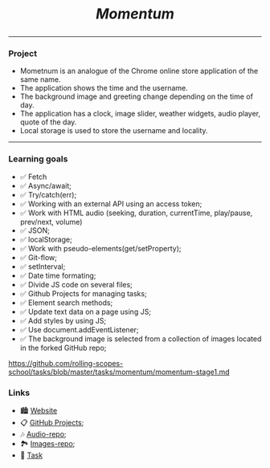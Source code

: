 # <p align="center"> *Momentum* </p>
----
### Project

- Mometnum is an analogue of the Chrome online store application of the same name.
- The application shows the time and the username. 
- The background image and greeting change depending on the time of day.
- The application has a clock, image slider, weather widgets, audio player, quote of the day. 
- Local storage is used to store the username and locality.

----
### Learning goals 
- ✅ Fetch
- ✅ Async/await;
- ✅ Try/catch(err);
- ✅ Working with an external API using an access token;
- ✅ Work with HTML audio (seeking, duration, currentTime, play/pause, prev/next, volume)
- ✅ JSON;
- ✅ localStorage;
- ✅ Work with pseudo-elements(get/setProperty);
- ✅ Git-flow;
- ✅ setInterval;
- ✅ Date time formating;
- ✅ Divide JS code on several files;
- ✅ Github Projects for managing tasks;
- ✅ Element search methods;
- ✅ Update text data on a page using JS;
- ✅ Add styles by using JS;
- ✅ Use document.addEventListener;
- ✅ The background image is selected from a collection of images located in the forked GitHub repo;

https://github.com/rolling-scopes-school/tasks/blob/master/tasks/momentum/momentum-stage1.md

### Links
- 🏙️ [Website](https://nikaklokava.github.io/momentum/)
- 📋 [GitHub Projects](https://github.com/users/NikaKlokava/projects/2);
- 🎶 [Audio-repo](https://github.com/NikaKlokava/momentum-audio);
- 🏞️ [Images-repo](https://github.com/NikaKlokava/stage1-tasks/tree/assets/images);
- 📑 [Task](https://github.com/rolling-scopes-school/tasks/blob/master/tasks/momentum/momentum-stage1.md)